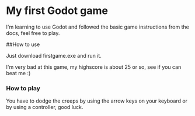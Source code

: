 # My first Godot game


I'm learning to use Godot and followed the basic game instructions from the docs, feel free to play.


##How to use


Just download firstgame.exe and run it.


I'm very bad at this game, my highscore is about 25 or so, see if you can beat me :)


### How to play


You have to dodge the creeps by using the arrow keys on your keyboard or by using a controller, good luck.
